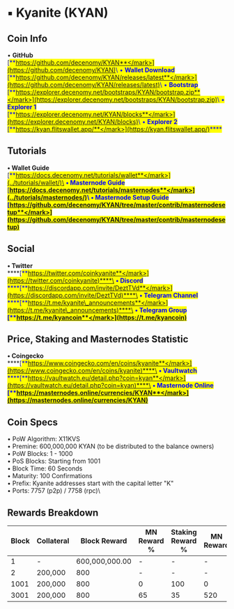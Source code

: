 # ▪ Kyanite (KYAN)

## Coin Info

• **GitHub**\
[<mark style="color:blue;">**https://github.com/decenomy/KYAN**</mark>](https://github.com/decenomy/KYAN)<mark style="color:blue;"></mark>\ <mark style="color:blue;"></mark>• **Wallet Download**\
[<mark style="color:blue;">**https://github.com/decenomy/KYAN/releases/latest**</mark>](https://github.com/decenomy/KYAN/releases/latest)<mark style="color:blue;"></mark>\ <mark style="color:blue;"></mark>• **Bootstrap**\
[<mark style="color:blue;">**https://explorer.decenomy.net/bootstraps/KYAN/bootstrap.zip**</mark>](https://explorer.decenomy.net/bootstraps/KYAN/bootstrap.zip)<mark style="color:blue;"></mark>\ <mark style="color:blue;"></mark>• **Explorer 1** \
[<mark style="color:blue;">**https://explorer.decenomy.net/KYAN/blocks**</mark>](https://explorer.decenomy.net/KYAN/blocks)<mark style="color:blue;"></mark>\ <mark style="color:blue;"></mark>• **Explorer 2**\
[<mark style="color:blue;">**https://kyan.flitswallet.app/**</mark>](https://kyan.flitswallet.app/)<mark style="color:blue;">****</mark>

## Tutorials

**• Wallet Guide**\
[<mark style="color:blue;">**https://docs.decenomy.net/tutorials/wallet**</mark>](../tutorials/wallet/)\
**• Masternode Guide**\
[<mark style="color:blue;">**https://docs.decenomy.net/tutorials/masternodes**</mark>](../tutorials/masternodes/)<mark style="color:blue;"></mark>\ <mark style="color:blue;"></mark>• **Masternode Setup Guide**\
[<mark style="color:blue;">**https://github.com/decenomy/KYAN/tree/master/contrib/masternodesetup**</mark>](https://github.com/decenomy/KYAN/tree/master/contrib/masternodesetup)****

## Social

**• Twitter**\
****[<mark style="color:blue;">**https://twitter.com/coinkyanite**</mark>](https://twitter.com/coinkyanite)****\
**• Discord**\
****[<mark style="color:blue;">**https://discordapp.com/invite/DeztTVd**</mark>](https://discordapp.com/invite/DeztTVd)****\
**• Telegram Channel**\
****[<mark style="color:blue;">**https://t.me/kyanite\_announcements**</mark>](https://t.me/kyanite\_announcements)****\
**• Telegram Group**\
****[<mark style="color:blue;">**https://t.me/kyancoin**</mark>](https://t.me/kyancoin)<mark style="color:blue;">****</mark>

## Price, Staking and Masternodes Statistic

**• Coingecko**\
****[<mark style="color:blue;">**https://www.coingecko.com/en/coins/kyanite**</mark>](https://www.coingecko.com/en/coins/kyanite)****\
**• Vaultwatch**\
****[<mark style="color:blue;">**https://vaultwatch.eu/detail.php?coin=kyan**</mark>](https://vaultwatch.eu/detail.php?coin=kyan)****\
**• Masternode Online**\
****[<mark style="color:blue;">**https://masternodes.online/currencies/KYAN**</mark>](https://masternodes.online/currencies/KYAN)<mark style="color:blue;">****</mark>

## Coin Specs

• PoW Algorithm: X11KVS\
• Premine: 600,000,000 KYAN (to be distributed to the balance owners)\
• PoW Blocks: 1 - 1000\
• PoS Blocks: Starting from 1001\
• Block Time: 60 Seconds\
• Maturity: 100 Confirmations\
• Prefix: Kyanite addresses start with the capital letter "K"\
• Ports: 7757 (p2p) / 7758 (rpc)\


## Rewards Breakdown

| Block | Collateral | Block Reward   | MN Reward % | Staking Reward % | MN Reward | Staker Reward |
| ----- | ---------- | -------------- | ----------- | ---------------- | --------- | ------------- |
| 1     | -          | 600,000,000.00 | -           | -                | -         | -             |
| 2     | 200,000    | 800            | -           | -                | -         | -             |
| 1001  | 200,000    | 800            | 0           | 100              | 0         | 800           |
| 3001  | 200,000    | 800            | 65          | 35               | 520       | 280           |
